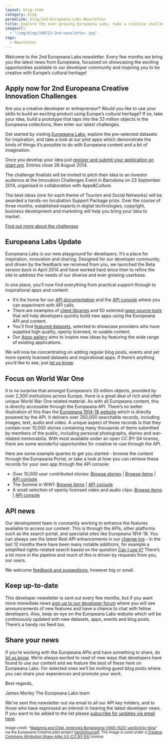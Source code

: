 ```yaml
---
layout: blog-item
category: blog
permalink: blog/2nd-Europeana-Labs-Newsletter
title: Explore the ever-growing Europeana Labs; take a creative challenge
imageurl: 
  - "/img/blog/140723-2nd-newsletter.jpg"
tags: 
  - Newsletter
---
```


Welcome to the 2nd Europeana Labs newsletter. Every few months we bring you the latest news from Europeana, focussed on showcasing the exciting opportunities available to our developer community and inspiring you to be creative with Europe’s cultural heritage!

## Apply now for 2nd Europeana Creative Innovation Challenges
 
Are you a creative developer or entrepreneur? Would you like to use your skills to build an exciting product using Europe’s cultural heritage?  If so, take your idea, build a prototype that taps into the 33 million objects in the Europeana collections, then enter our latest challenges.
 
Get started by visiting [Europeana Labs](http://labs.europeana.eu/), explore the pre-selected datasets for inspiration, and take a look at our pilot apps which demonstrate the kinds of things it’s possible to do with Europeana content and a bit of imagination.
 
Once you develop your idea just [register and submit your application on istart.org](http://ecreativechallenges2014.istart.org/). Entries close 28 August 2014.
 
The challenge finalists will be invited to pitch their idea to an investor audience at the Innovation Challenges Event in Barcelona on 23 September 2014, organised in collaboration with Apps&Culture.

The best ideas (one for each theme of Tourism and Social Networks) will be awarded a hands-on Incubation Support Package prize. Over the course of three months, established experts in digital technologies, copyright, business development and marketing will help you bring your idea to market.

[Find out more about the challenges](http://www.europeanacreative.eu/web/europeana-creative/challenges)


## Europeana Labs Update

Europeana Labs is our new playground for developers. It’s a place for inspiration, innovation and sharing. Designed for our developer community, and driven by the feedback we received from you, we launched the Beta version back in April 2014 and have worked hard since then to refine the site to address the needs of our diverse and ever growing userbase.

In one place, you’ll now find everything from practical support through to inspirational apps and content:

- It’s the home for our [API documentation](http://labs.europeana.eu/api/) and the [API console](http://labs.europeana.eu/api/console/) where you can experiment with API calls. 
- There are examples of [client libraries](http://labs.europeana.eu/apps/#tag=client-library) and 50 selected [open source tools](http://labs.europeana.eu/apps/#tag=open-source-tools) that will help developers quickly build new apps using the Europeana API and content.
- You’ll find [featured datasets](http://labs.europeana.eu/data/), selected to showcase providers who have supplied high quality, openly licensed, re-usable content. 
- Our [Apps gallery](http://labs.europeana.eu/apps/) aims to inspire new ideas by featuring the wide range of existing applications.

We will now be concentrating on adding regular blog posts, events and yet more openly licensed datasets and inspirational apps. If there’s anything you’d like to see, just [let us know](http://labs.europeana.eu/support/contact/).

## Focus on World War One

It is no surprise that amongst Europeana’s 33 million objects, provided by over 2,300 institutions across Europe, there is a great deal of rich and often unique World War One related material. As with all Europeana content, this is directly accessible through the Europeana API. There’s no better illustration of this than the [Europeana 1914-18 website](http://www.europeana1914-1918.eu/) which is directly powered by the API. It delivers over 350,000 searchable records, including images, text, audio and video.  A unique aspect of these records is that they contain over 10,000 stories containing many thousands of items submitted by members of the public, including personal photographs, diaries and war-related memorabilia. With most available under an open CC BY-SA license, there are some wonderful opportunities for creative re-use through the API. 

Here are some example queries to get you started - browse the content through the Europeana Portal, or take a look at how you can retrieve these records for your own app through the API console:

- Over 10,000 user contributed stories: [Browse stories](http://www.europeana1914-1918.eu/en/collection/search?count=12&page=1&utf8=%E2%9C%93&qf%5Bindex%5D=c) | [Browse items](http://europeana.eu/portal/search.html?query=*%3A*&rows=24&qf=%28%22world%2Bwar%2BI%22+OR+%221914-1918%22%29&qf=UGC%3Atrue) | [API console](http://labs.europeana.eu/api/console/?function=search&query=*:*&qf=(%22world+war+I%22)%20OR%20(%221914-1918%22)&qf=UGC:true&profile=minimal&reusability=open)
- The Somme in WW1: [Browse items](http://europeana.eu/portal/search.html?query=Somme&rows=24&qf=%28%22world%2Bwar%2BI%22+OR+%221914-1918%22%29) | [API console](http://labs.europeana.eu/api/console/?function=search&query=somme&qf=(%22world+war+I%22%20OR%20%221914-1918%22))
- A small selection of openly licensed video and audio clips: [Browse items](http://europeana.eu/portal/search.html?query=*%3A*&qf=TYPE%3AVIDEO&qf=TYPE%3ASOUND&qf=%28%22world%2Bwar%2BI%22%29+OR+%28%221914-1918%22%29&qf=REUSABILITY%3Aopen) | [API console](http://labs.europeana.eu/api/console/?function=search&query=*:*&qf=(%22world+war+I%22)%20OR%20(%221914-1918%22)&qf=TYPE:VIDEO%20OR%20TYPE:SOUND&profile=minimal&reusability=open)

## API news

Our development team is constantly working to enhance the features available to access our content. This is through the APIs, other platforms such as the search portal, and specialist sites like Europeana 1914-18. You can always see the latest Rest API enhancements in our [change log](http://labs.europeana.eu/api/changelog/) - in the last 12 months there have been many notable additions, for example a simplified rights-related search based on the question [Can I use it?](http://labs.europeana.eu/blog/can-i-use-it/) There’s a lot more in the pipeline and much of this is driven by requests from you, our users.

We welcome [feedback and suggestions](http://labs.europeana.eu/support/contact/), however big or small.

## Keep up-to-date

This developer newsletter is sent out every few months, but if you want more immediate news [sign up to our developer forum](https://groups.google.com/forum/#!forum/europeanaapi) where you will see announcements of new features and have a chance to chat with fellow developers. Also, keep an eye on the Europeana Labs website which will be continuously updated with new datasets, apps, events and blog posts. There’s a handy rss feed too.

## Share your news

If you’re working with the Europeana APIs and have something to share, do [let us know](http://labs.europeana.eu/support/contact/). We’re always excited to read of new ways that developers have found to use our content and we feature the best of these here on Europeana Labs. For selected ones we’ll be inviting guest blog posts where you can share your experiences and promote your work.

Best regards,

James Morley
The Europeana Labs team

We’ve sent this newsletter out via email to all our API key holders, and to those who have expressed an interest in hearing the latest developer news. If you want to be added to the list please [subscribe for updates via email here](http://eepurl.com/RpdnT).

<p><small>Image credit: "<a href="http://vangoyourself.com/vango/madonna-and-child-ambrogio-borgognone-1465-1525-vangod-by-nina/" title="Madonna and Child, Ambrogio Borgognone (1465-1525)  vanGo’d by Nina">Madonna and Child, Ambrogio Borgognone (1465-1525)  vanGo’d by Nina</a>" via the Europeana Creative pilot project <a href="http://vangoyourself.com/">VanGoYourself</a>. The image is used under a <a href="http://creativecommons.org/licenses/by-sa/3.0/" title="Creative Commons Attribution Share-Alike 3.0 (CC BY-SA)">Creative Commons Attribution Share-Alike 3.0 (CC BY-SA)</a> license.</small></p>
